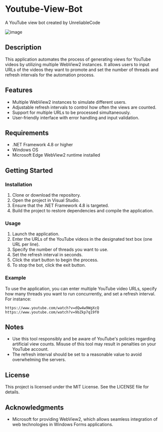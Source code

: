 # Youtube-View-Bot
A YouTube view bot created by UnreliableCode

![image](https://github.com/user-attachments/assets/2eff4e24-4423-4bb8-b387-3b1a55cecc51)

## Description
This application automates the process of generating views for YouTube videos by utilizing multiple WebView2 instances. It allows users to input URLs of the videos they want to promote and set the number of threads and refresh intervals for the automation process. 

## Features
- Multiple WebView2 instances to simulate different users.
- Adjustable refresh intervals to control how often the views are counted.
- Support for multiple URLs to be processed simultaneously.
- User-friendly interface with error handling and input validation.

## Requirements
- .NET Framework 4.8 or higher
- Windows OS
- Microsoft Edge WebView2 runtime installed

## Getting Started

### Installation
1. Clone or download the repository.
2. Open the project in Visual Studio.
3. Ensure that the .NET Framework 4.8 is targeted.
4. Build the project to restore dependencies and compile the application.

### Usage
1. Launch the application.
2. Enter the URLs of the YouTube videos in the designated text box (one URL per line).
3. Specify the number of threads you want to use.
4. Set the refresh interval in seconds.
5. Click the start button to begin the process.
6. To stop the bot, click the exit button.

### Example
To use the application, you can enter multiple YouTube video URLs, specify how many threads you want to run concurrently, and set a refresh interval. For instance:
```
https://www.youtube.com/watch?v=dQw4w9WgXcQ
https://www.youtube.com/watch?v=9bZkp7q19f0
```

## Notes
- Use this tool responsibly and be aware of YouTube's policies regarding artificial view counts. Misuse of this tool may result in penalties on your YouTube account.
- The refresh interval should be set to a reasonable value to avoid overwhelming the servers.

## License
This project is licensed under the MIT License. See the LICENSE file for details.

## Acknowledgments
- Microsoft for providing WebView2, which allows seamless integration of web technologies in Windows Forms applications.
